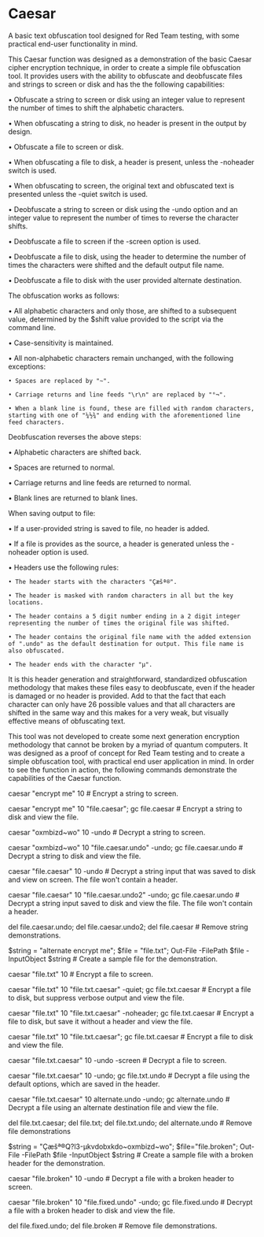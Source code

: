 # Caesar
A basic text obfuscation tool designed for Red Team testing, with some practical end-user functionality in mind.

This Caesar function was designed as a demonstration of the basic Caesar cipher encryption technique, in order to create a simple file obfuscation tool.
It provides users with the ability to obfuscate and deobfuscate files and strings to screen or disk and has the the following capabilities:

• Obfuscate a string to screen or disk using an integer value to represent the number of times to shift the alphabetic characters.

• When obfuscating a string to disk, no header is present in the output by design.

• Obfuscate a file to screen or disk.

• When obfuscating a file to disk, a header is present, unless the -noheader switch is used.

• When obfuscating to screen, the original text and obfuscated text is presented unless the -quiet switch is used.

• Deobfuscate a string to screen or disk using the -undo option and an integer value to represent the number of times to reverse the character shifts.

• Deobfuscate a file to screen if the -screen option is used.

• Deobfuscate a file to disk, using the header to determine the number of times the characters were shifted and the default output file name.

• Deobfuscate a file to disk with the user provided alternate destination.

The obfuscation works as follows:

• All alphabetic characters and only those, are shifted to a subsequent value, determined by the $shift value provided to the script via the command line.

• Case-sensitivity is maintained.

• All non-alphabetic characters remain unchanged, with the following exceptions:

	• Spaces are replaced by "~".
 
	• Carriage returns and line feeds "\r\n" are replaced by "°¬".
 
	• When a blank line is found, these are filled with random characters, starting with one of "¼½¾" and ending with the aforementioned line feed characters.

Deobfuscation reverses the above steps:

• Alphabetic characters are shifted back.

• Spaces are returned to normal.

• Carriage returns and line feeds are returned to normal.

• Blank lines are returned to blank lines.


When saving output to file:

• If a user-provided string is saved to file, no header is added.

• If a file is provides as the source, a header is generated unless the -noheader option is used.

• Headers use the following rules:

	• The header starts with the characters "Çæšª®".
 
	• The header is masked with random characters in all but the key locations.
 
	• The header contains a 5 digit number ending in a 2 digit integer representing the number of times the original file was shifted.
 
	• The header contains the original file name with the added extension of ".undo" as the default destination for output. This file name is also obfuscated.
 
	• The header ends with the character "µ".
 

It is this header generation and straightforward, standardized obfuscation methodology that makes these files easy to deobfuscate, even if the header is damaged or no header is provided. Add to that the fact that each character can only have 26 possible values and that all characters are shifted in the same way and this makes for a very weak, but visually effective means of obfuscating text.

This tool was not developed to create some next generation encryption methodology that cannot be broken by a myriad of quantum computers. It was designed as a proof of concept for Red Team testing and to create a simple obfuscation tool, with practical end user application in mind.
In order to see the function in action, the following commands demonstrate the capabilities of the Caesar function.

caesar "encrypt me" 10 # Encrypt a string to screen.

caesar "encrypt me" 10 "file.caesar"; gc file.caesar # Encrypt a string to disk and view the file.

caesar "oxmbizd~wo" 10 -undo # Decrypt a string to screen.

caesar "oxmbizd~wo" 10 "file.caesar.undo" -undo; gc file.caesar.undo # Decrypt a string to disk and view the file.

caesar "file.caesar" 10 -undo # Decrypt a string input that was saved to disk and view on screen. The file won't contain a header.

caesar "file.caesar" 10 "file.caesar.undo2" -undo; gc file.caesar.undo # Decrypt a string input saved to disk and view the file. The file won't contain a header.

del file.caesar.undo; del file.caesar.undo2; del file.caesar # Remove string demonstrations.


$string = "alternate encrypt me"; $file = "file.txt"; Out-File -FilePath $file -InputObject $string # Create a sample file for the demonstration.

caesar "file.txt" 10 # Encrypt a file to screen.

caesar "file.txt" 10 "file.txt.caesar" -quiet; gc file.txt.caesar # Encrypt a file to disk, but suppress verbose output and view the file.

caesar "file.txt" 10 "file.txt.caesar" -noheader; gc file.txt.caesar # Encrypt a file to disk, but save it without a header and view the file.

caesar "file.txt" 10 "file.txt.caesar"; gc file.txt.caesar # Encrypt a file to disk and view the file.

caesar "file.txt.caesar" 10 -undo -screen # Decrypt a file to screen.

caesar "file.txt.caesar" 10 -undo; gc file.txt.undo # Decrypt a file using the default options, which are saved in the header.

caesar "file.txt.caesar" 10 alternate.undo -undo; gc alternate.undo # Decrypt a file using an alternate destination file and view the file.

del file.txt.caesar; del file.txt; del file.txt.undo; del alternate.undo # Remove file demonstrations


$string = "Çæšª®Q?l3-µkvdobxkdo~oxmbizd~wo"; $file="file.broken"; Out-File -FilePath $file -InputObject $string # Create a sample file with a broken header for the demonstration.

caesar "file.broken" 10 -undo # Decrypt a file with a broken header to screen.

caesar "file.broken" 10 "file.fixed.undo" -undo; gc file.fixed.undo # Decrypt a file with a broken header to disk and view the file.

del file.fixed.undo; del file.broken # Remove file demonstrations.
